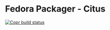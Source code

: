 # Fedora Packager - Citus

[![Copr build status](https://copr.fedorainfracloud.org/coprs/eabucay/postgresql-extensions/package/citus/status_image/last_build.png)](https://copr.fedorainfracloud.org/coprs/eabucay/postgresql-extensions/package/citus/)
